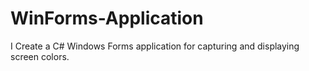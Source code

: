 # WinForms-Application
I Create a C# Windows Forms application for capturing and displaying screen colors.
